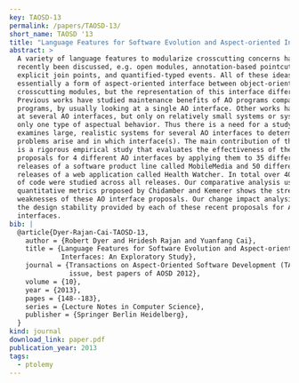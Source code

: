 ```yaml
---
key: TAOSD-13
permalink: /papers/TAOSD-13/
short_name: TAOSD '13
title: "Language Features for Software Evolution and Aspect-oriented Interfaces: An Exploratory Study"
abstract: >
  A variety of language features to modularize crosscutting concerns have
  recently been discussed, e.g. open modules, annotation-based pointcuts,
  explicit join points, and quantified-typed events. All of these ideas are
  essentially a form of aspect-oriented interface between object-oriented and
  crosscutting modules, but the representation of this interface differs.
  Previous works have studied maintenance benefits of AO programs compared to OO
  programs, by usually looking at a single AO interface. Other works have looked
  at several AO interfaces, but only on relatively small systems or systems with
  only one type of aspectual behavior. Thus there is a need for a study that
  examines large, realistic systems for several AO interfaces to determine what
  problems arise and in which interface(s). The main contribution of this work
  is a rigorous empirical study that evaluates the effectiveness of these
  proposals for 4 different AO interfaces by applying them to 35 different
  releases of a software product line called MobileMedia and 50 different
  releases of a web application called Health Watcher. In total over 400k lines
  of code were studied across all releases. Our comparative analysis using
  quantitative metrics proposed by Chidamber and Kemerer shows the strengths and
  weaknesses of these AO interface proposals. Our change impact analysis shows
  the design stability provided by each of these recent proposals for AO
  interfaces.
bib: |
  @article{Dyer-Rajan-Cai-TAOSD-13,
    author = {Robert Dyer and Hridesh Rajan and Yuanfang Cai},
    title = {Language Features for Software Evolution and Aspect-oriented
             Interfaces: An Exploratory Study},
    journal = {Transactions on Aspect-Oriented Software Development (TAOSD): Special
               issue, best papers of AOSD 2012},
    volume = {10},
    year = {2013},
    pages = {148--183},
    series = {Lecture Notes in Computer Science},
    publisher = {Springer Berlin Heidelberg},
  }
kind: journal
download_link: paper.pdf
publication_year: 2013
tags:
  - ptolemy
---
```

